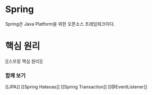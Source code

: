 # Spring 
Spring은 Java Platform을 위한 오픈소스 프레임워크이다.

# 핵심 원리
[[스프링 핵심 원리]]

### 함께 보기
[[JPA]]
[[Spring Hateoas]]
[[Spring Transaction]]
[[@EventListener]]
